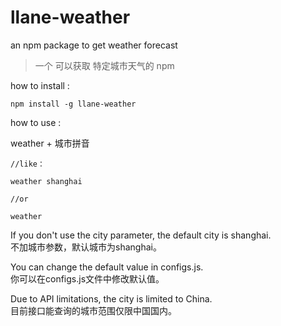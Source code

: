 # llane-weather
an npm package to get weather forecast

>一个 可以获取 特定城市天气的 npm

how to install :

```
npm install -g llane-weather
```

how to use : 

weather + 城市拼音

```
//like：

weather shanghai

//or

weather
```

If you don't use the city parameter, the default city is shanghai.  
不加城市参数，默认城市为shanghai。

You can change the default value in configs.js.  
你可以在configs.js文件中修改默认值。

Due to API limitations, the city is limited to China.  
目前接口能查询的城市范围仅限中国国内。